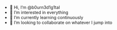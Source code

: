 - 👋 Hi, I’m @b0urn3d1g1tal
- 👀 I’m interested in everything
- 🌱 I’m currently learning continuously
- 💞️ I’m looking to collaborate on whatever I jump into

<!---
b0urn3d1g1tal/b0urn3d1g1tal is a ✨ special ✨ repository because its `README.md` (this file) appears on your GitHub profile.
You can click the Preview link to take a look at your changes.
--->
